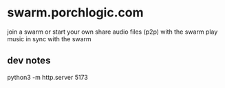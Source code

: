 # swarm.porchlogic.com
join a swarm or start your own
share audio files (p2p) with the swarm
play music in sync with the swarm

## dev notes
python3 -m http.server 5173